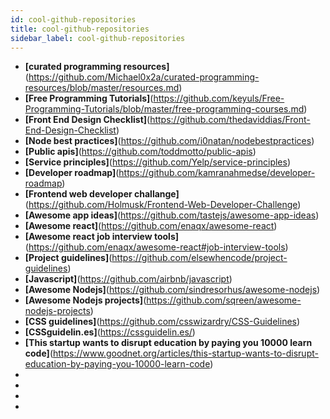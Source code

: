 ```yaml
---
id: cool-github-repositories
title: cool-github-repositories
sidebar_label: cool-github-repositories
---
```



- **[curated programming resources]**(https://github.com/Michael0x2a/curated-programming-resources/blob/master/resources.md)
- **[Free Programming Tutorials]**(https://github.com/keyuls/Free-Programming-Tutorials/blob/master/free-programming-courses.md)
- **[Front End Design Checklist]**(https://github.com/thedaviddias/Front-End-Design-Checklist)
- **[Node best practices]**(https://github.com/i0natan/nodebestpractices)
- **[Public apis]**(https://github.com/toddmotto/public-apis)
- **[Service principles]**(https://github.com/Yelp/service-principles)
- **[Developer roadmap]**(https://github.com/kamranahmedse/developer-roadmap)
- **[Frontend web developer challange]**(https://github.com/Holmusk/Frontend-Web-Developer-Challenge)
- **[Awesome app ideas]**(https://github.com/tastejs/awesome-app-ideas)
- **[Awesome react]**(https://github.com/enaqx/awesome-react)
- **[Awesome react job interview tools]**(https://github.com/enaqx/awesome-react#job-interview-tools)
- **[Project guidelines]**(https://github.com/elsewhencode/project-guidelines)
- **[Javascript]**(https://github.com/airbnb/javascript)
- **[Awesome Nodejs]**(https://github.com/sindresorhus/awesome-nodejs)
- **[Awesome Nodejs projects]**(https://github.com/sqreen/awesome-nodejs-projects)
- **[CSS guidelines]**(https://github.com/csswizardry/CSS-Guidelines)
- **[CSSguidelin.es]**(https://cssguidelin.es/)
- **[This startup wants to disrupt education by paying you 10000 learn code]**(https://www.goodnet.org/articles/this-startup-wants-to-disrupt-education-by-paying-you-10000-learn-code)
- []()
- []()
- []()
- []()
